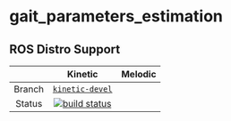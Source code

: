 gait_parameters_estimation
==========================================

## ROS Distro Support

|         | Kinetic | Melodic |
|:-------:|:-------:|:-------:|
| Branch  | [`kinetic-devel`](https://gitlab.ipr.kit.edu/IIROB/gait_parameters_estimation/tree/kinetic-devel) | 
| Status  | [![build status](https://gitlab.ipr.kit.edu/IIROB/gait_parameters_estimation/badges/kinetic-devel/pipeline.svg)](https://gitlab.ipr.kit.edu/IIROB/gait_parameters_estimation/commits/kinetic-devel) | |

